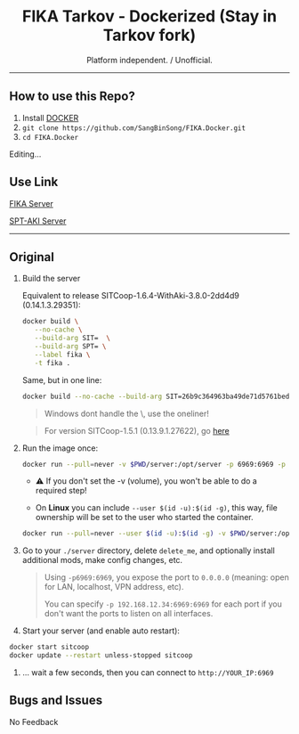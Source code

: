 <div align=center style="text-align: center;">
<h1>FIKA Tarkov - Dockerized (Stay in Tarkov fork)</h1>
Platform independent. / Unofficial.
</div>

---

## How to use this Repo?

1. Install [DOCKER](https://docs.docker.com/engine/install/)
2. `git clone https://github.com/SangBinSong/FIKA.Docker.git`
3. `cd FIKA.Docker`

Editing...

## Use Link

[FIKA Server](https://github.com/project-fika/Fika-Server)

[SPT-AKI Server](https://dev.sp-tarkov.com/SPT-AKI/Server)

---
## Original 

1. Build the server 
	
   Equivalent to release SITCoop-1.6.4-WithAki-3.8.0-2dd4d9 (0.14.1.3.29351):
   ```bash
   docker build \
      --no-cache \
      --build-arg SIT=  \
      --build-arg SPT= \
      --label fika \
      -t fika .
   ```
   Same, but in one line:
   ```bash
   docker build --no-cache --build-arg SIT=26b9c364963ba49de71d5761bed1135ddad50f77 --build-arg SPT=2dd4d914382657378d9cdec173039d771fe33220 --label SITCoop -t sitcoop .
   ```
   
   > Windows dont handle the \\, use the oneliner!

   > For version SITCoop-1.5.1 (0.13.9.1.27622), go [here](https://github.com/stayintarkov/SIT.Docker/tree/82727f8dea553a5294b321590d933d9722c26b53)

2. Run the image once:
   ```bash
   docker run --pull=never -v $PWD/server:/opt/server -p 6969:6969 -p 6970:6970 -p 6971:6971 -it --name sitcoop sitcoop
   ```
   - ⚠️ If you don't set the -v (volume), you won't be able to do a required step!

   - On **Linux** you can include `--user $(id -u):$(id -g)`, this way, file ownership will be set to the user who started the container.
   ```bash
   docker run --pull=never --user $(id -u):$(id -g) -v $PWD/server:/opt/server -p 6969:6969 -p 6970:6970 -p 6971:6971 -it --name sitcoop sitcoop
   ```

3. Go to your `./server` directory, delete `delete_me`, and optionally install additional mods, make config changes, etc.
    > Using `-p6969:6969`, you expose the port to `0.0.0.0` (meaning: open for LAN, localhost, VPN address, etc).
    > 
    > You can specify `-p 192.168.12.34:6969:6969` for each port if you don't want the ports to listen on all interfaces. 
   
4. Start your server (and enable auto restart):
 ```bash
docker start sitcoop
docker update --restart unless-stopped sitcoop
```
1. ... wait a few seconds, then you can connect to `http://YOUR_IP:6969`

## Bugs and Issues
No Feedback
